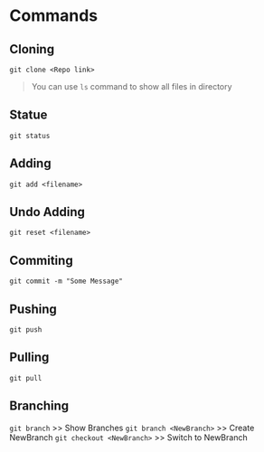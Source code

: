 # Commands

## Cloning 
`git clone <Repo link>`

> You can use `ls` command to show all files in directory

## Statue
`git status`

## Adding
`git add <filename>`

## Undo Adding
`git reset <filename>`

## Commiting
`git commit -m "Some Message"`

## Pushing
`git push`

## Pulling
`git pull`

## Branching
`git branch`                >> Show Branches
`git branch <NewBranch>`    >> Create NewBranch
`git checkout <NewBranch>`  >> Switch to NewBranch

